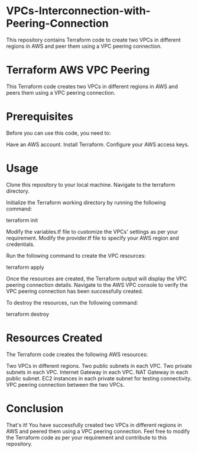 # VPCs-Interconnection-with-Peering-Connection

This repository contains Terraform code to create two VPCs in different regions in AWS and peer them using a VPC peering connection.

# Terraform AWS VPC Peering

This Terraform code creates two VPCs in different regions in AWS and peers them using a VPC peering connection.

# Prerequisites

Before you can use this code, you need to:

Have an AWS account.
Install Terraform.
Configure your AWS access keys.

# Usage

Clone this repository to your local machine.
Navigate to the terraform directory.

Initialize the Terraform working directory by running the following command:

terraform init

Modify the variables.tf file to customize the VPCs' settings as per your requirement.
Modify the provider.tf file to specify your AWS region and credentials.

Run the following command to create the VPC resources:

terraform apply


Once the resources are created, the Terraform output will display the VPC peering connection details.
Navigate to the AWS VPC console to verify the VPC peering connection has been successfully created.

To destroy the resources, run the following command:

terraform destroy

# Resources Created

The Terraform code creates the following AWS resources:

Two VPCs in different regions.
Two public subnets in each VPC.
Two private subnets in each VPC.
Internet Gateway in each VPC.
NAT Gateway in each public subnet.
EC2 instances in each private subnet for testing connectivity.
VPC peering connection between the two VPCs.

# Conclusion

That's it! You have successfully created two VPCs in different regions in AWS and peered them using a VPC peering connection. Feel free to modify the Terraform code as per your requirement and contribute to this repository.
